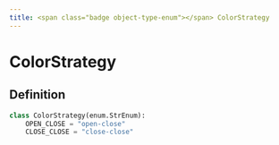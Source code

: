 ```yaml
---
title: <span class="badge object-type-enum"></span> ColorStrategy
---
```

# <span class="badge object-type-enum"></span> ColorStrategy

## Definition

```python
class ColorStrategy(enum.StrEnum):
    OPEN_CLOSE = "open-close"
    CLOSE_CLOSE = "close-close"
```
